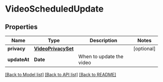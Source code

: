 # VideoScheduledUpdate

## Properties
Name | Type | Description | Notes
------------ | ------------- | ------------- | -------------
**privacy** | [**VideoPrivacySet**](VideoPrivacySet.md) |  | [optional] 
**updateAt** | **Date** | When to update the video | 

[[Back to Model list]](../README.md#documentation-for-models) [[Back to API list]](../README.md#documentation-for-api-endpoints) [[Back to README]](../README.md)


